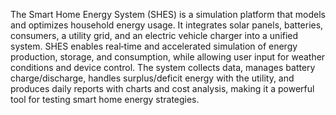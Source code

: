The Smart Home Energy System (SHES) is a simulation platform that models and optimizes household energy usage. 
It integrates solar panels, batteries, consumers, a utility grid, and an electric vehicle charger into a unified system. 
SHES enables real‑time and accelerated simulation of energy production, storage, and consumption, while allowing user input for weather conditions and device control. 
The system collects data, manages battery charge/discharge, handles surplus/deficit energy with the utility, and produces daily reports with charts and cost analysis, making it a powerful tool for testing smart home energy strategies.
